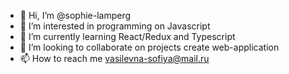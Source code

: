 - 👋 Hi, I’m @sophie-lamperg
- 👀 I’m interested in programming on Javascript
- 🌱 I’m currently learning React/Redux and Typescript
- 💞️ I’m looking to collaborate on projects create web-application 
- 📫 How to reach me vasilevna-sofiya@mail.ru

<!---
sophie-lamperg/sophie-lamperg is a ✨ special ✨ repository because its `README.md` (this file) appears on your GitHub profile.
You can click the Preview link to take a look at your changes.
--->
